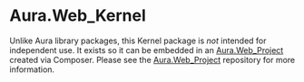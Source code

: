 # Aura.Web_Kernel

Unlike Aura library packages, this Kernel package is *not* intended for
independent use. It exists so it can be embedded in an [Aura.Web_Project][]
created via Composer.  Please see the [Aura.Web_Project][] repository for
more information.

[Aura.Web_Project]: https://github.com/auraphp/Aura.Web_Project
